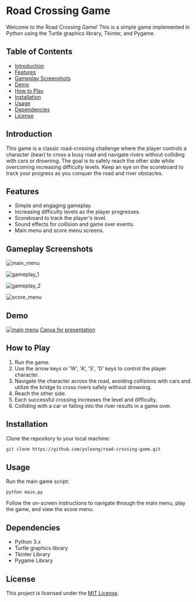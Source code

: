 # Road Crossing Game

Welcome to the Road Crossing Game! This is a simple game implemented in Python using the Turtle graphics library, Tkinter, and Pygame.

## Table of Contents

- [Introduction](#introduction)
- [Features](#features)
- [Gameplay Screenshots](#gameplay-screenshots)
- [Demo](#demo)
- [How to Play](#how-to-play)
- [Installation](#installation)
- [Usage](#usage)
- [Dependencies](#dependencies)
- [License](#license)

## Introduction

This game is a classic road-crossing challenge where the player controls a character (bear) to cross a busy road and navigate rivers without colliding with cars or drowning. The goal is to safely reach the other side while overcoming increasing difficulty levels. Keep an eye on the scoreboard to track your progress as you conquer the road and river obstacles.

## Features

- Simple and engaging gameplay.
- Increasing difficulty levels as the player progresses.
- Scoreboard to track the player's level.
- Sound effects for collision and game over events.
- Main menu and score menu screens.

## Gameplay Screenshots

![main_menu](https://github.com/stiyqr/road-crossing-game/assets/88047576/6699c730-dcc7-45fb-9671-0f7f5d685d90)

![gameplay_1](https://github.com/stiyqr/road-crossing-game/assets/88047576/c9f80847-9e32-4d8d-a964-9d7908d8bbcd)

![gameplay_2](https://github.com/stiyqr/road-crossing-game/assets/88047576/077adfba-de41-4d48-aa11-f03133e579a5)

![score_menu](https://github.com/stiyqr/road-crossing-game/assets/88047576/c1b8dc87-7f10-41cd-a644-b42b2b7c3e43)

## Demo

[![main menu](https://github.com/stiyqr/road-crossing-game/assets/88047576/6699c730-dcc7-45fb-9671-0f7f5d685d90)](https://github.com/stiyqr/road-crossing-game/blob/main/DemoVideoRoadCrossing720.mp4)
[Canva for presentation](https://www.canva.com/design/DAF2qGWn5qk/5r6twfVC3WKY-S6Ka3qPMA/view?utm_content=DAF2qGWn5qk&utm_campaign=designshare&utm_medium=link&utm_source=editor)

## How to Play

1. Run the game.
2. Use the arrow keys or 'W', 'A', 'S', 'D' keys to control the player character.
3. Navigate the character across the road, avoiding collisions with cars and utilize the bridge to cross rivers safely without drowning.
4. Reach the other side.
5. Each successful crossing increases the level and difficulty.
6. Colliding with a car or falling into the river results in a game over.

## Installation

Clone the repository to your local machine:

```bash
git clone https://github.com/yxleong/road-crossing-game.git
```

## Usage
Run the main game script:
```
python main.py
```
Follow the on-screen instructions to navigate through the main menu, play the game, and view the score menu.

## Dependencies
* Python 3.x
* Turtle graphics library
* Tkinter Library
* Pygame Library

## License
This project is licensed under the [MIT License](https://opensource.org/licenses/MIT).
